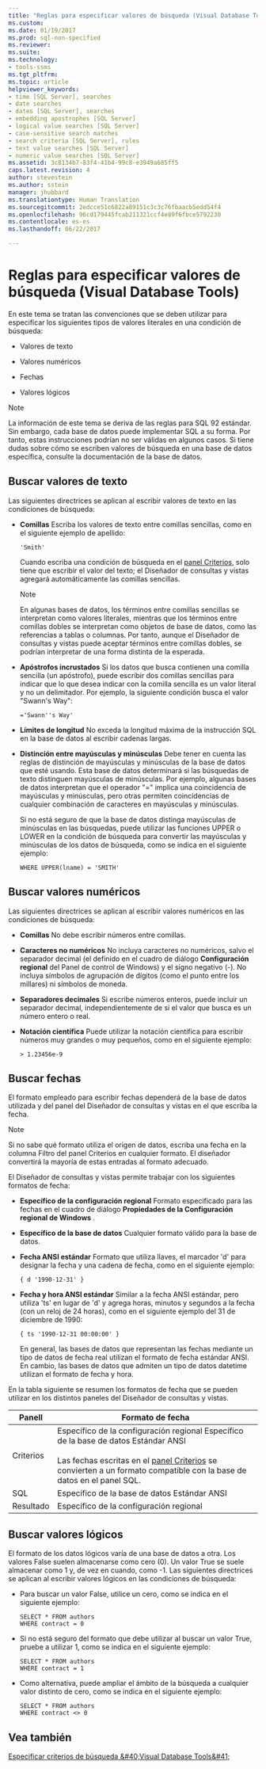 ```yaml
---
title: "Reglas para especificar valores de búsqueda (Visual Database Tools) | Microsoft Docs"
ms.custom: 
ms.date: 01/19/2017
ms.prod: sql-non-specified
ms.reviewer: 
ms.suite: 
ms.technology:
- tools-ssms
ms.tgt_pltfrm: 
ms.topic: article
helpviewer_keywords:
- time [SQL Server], searches
- date searches
- dates [SQL Server], searches
- embedding apostrophes [SQL Server]
- logical value searches [SQL Server]
- case-sensitive search matches
- search criteria [SQL Server], rules
- text value searches [SQL Server]
- numeric value searches [SQL Server]
ms.assetid: 3c8134b7-83f4-41b4-99c8-e3949a685ff5
caps.latest.revision: 4
author: stevestein
ms.author: sstein
manager: jhubbard
ms.translationtype: Human Translation
ms.sourcegitcommit: 2edcce51c6822a89151c3c3c76fbaacb5edd54f4
ms.openlocfilehash: 96cd179445fcab211321ccf4e89f6fbce5792230
ms.contentlocale: es-es
ms.lasthandoff: 06/22/2017

---
```

# <a name="rules-for-entering-search-values-visual-database-tools"></a>Reglas para especificar valores de búsqueda (Visual Database Tools)
En este tema se tratan las convenciones que se deben utilizar para especificar los siguientes tipos de valores literales en una condición de búsqueda:  
  
-   Valores de texto  
  
-   Valores numéricos  
  
-   Fechas  
  
-   Valores lógicos  
  
> [!NOTE]  
> La información de este tema se deriva de las reglas para SQL 92 estándar. Sin embargo, cada base de datos puede implementar SQL a su forma. Por tanto, estas instrucciones podrían no ser válidas en algunos casos. Si tiene dudas sobre cómo se escriben valores de búsqueda en una base de datos específica, consulte la documentación de la base de datos.  
  
## <a name="searching-on-text-values"></a>Buscar valores de texto  
Las siguientes directrices se aplican al escribir valores de texto en las condiciones de búsqueda:  
  
-   **Comillas** Escriba los valores de texto entre comillas sencillas, como en el siguiente ejemplo de apellido:  
  
    ```  
    'Smith'  
    ```  
  
    Cuando escriba una condición de búsqueda en el [panel Criterios](../../ssms/visual-db-tools/criteria-pane-visual-database-tools.md), solo tiene que escribir el valor del texto; el Diseñador de consultas y vistas agregará automáticamente las comillas sencillas.  
  
    > [!NOTE]  
    > En algunas bases de datos, los términos entre comillas sencillas se interpretan como valores literales, mientras que los términos entre comillas dobles se interpretan como objetos de base de datos, como las referencias a tablas o columnas. Por tanto, aunque el Diseñador de consultas y vistas puede aceptar términos entre comillas dobles, se podrían interpretar de una forma distinta de la esperada.  
  
-   **Apóstrofos incrustados** Si los datos que busca contienen una comilla sencilla (un apóstrofo), puede escribir dos comillas sencillas para indicar que lo que desea indicar con la comilla sencilla es un valor literal y no un delimitador. Por ejemplo, la siguiente condición busca el valor "Swann's Way":  
  
    ```  
    ='Swann''s Way'  
    ```  
  
-   **Límites de longitud** No exceda la longitud máxima de la instrucción SQL en la base de datos al escribir cadenas largas.  
  
-   **Distinción entre mayúsculas y minúsculas** Debe tener en cuenta las reglas de distinción de mayúsculas y minúsculas de la base de datos que esté usando. Esta base de datos determinará si las búsquedas de texto distinguen mayúsculas de minúsculas. Por ejemplo, algunas bases de datos interpretan que el operador "=" implica una coincidencia de mayúsculas y minúsculas, pero otras permiten coincidencias de cualquier combinación de caracteres en mayúsculas y minúsculas.  
  
    Si no está seguro de que la base de datos distinga mayúsculas de minúsculas en las búsquedas, puede utilizar las funciones UPPER o LOWER en la condición de búsqueda para convertir las mayúsculas y minúsculas de los datos de búsqueda, como se indica en el siguiente ejemplo:  
  
    ```  
    WHERE UPPER(lname) = 'SMITH'  
    ```  
  
## <a name="searching-on-numeric-values"></a>Buscar valores numéricos  
Las siguientes directrices se aplican al escribir valores numéricos en las condiciones de búsqueda:  
  
-   **Comillas** No debe escribir números entre comillas.  
  
-   **Caracteres no numéricos** No incluya caracteres no numéricos, salvo el separador decimal (el definido en el cuadro de diálogo **Configuración regional** del Panel de control de Windows) y el signo negativo (-). No incluya símbolos de agrupación de dígitos (como el punto entre los millares) ni símbolos de moneda.  
  
-   **Separadores decimales** Si escribe números enteros, puede incluir un separador decimal, independientemente de si el valor que busca es un número entero o real.  
  
-   **Notación científica** Puede utilizar la notación científica para escribir números muy grandes o muy pequeños, como en el siguiente ejemplo:  
  
    ```  
    > 1.23456e-9  
    ```  
  
## <a name="searching-on-dates"></a>Buscar fechas  
El formato empleado para escribir fechas dependerá de la base de datos utilizada y del panel del Diseñador de consultas y vistas en el que escriba la fecha.  
  
> [!NOTE]  
> Si no sabe qué formato utiliza el origen de datos, escriba una fecha en la columna Filtro del panel Criterios en cualquier formato. El diseñador convertirá la mayoría de estas entradas al formato adecuado.  
  
El Diseñador de consultas y vistas permite trabajar con los siguientes formatos de fecha:  
  
-   **Específico de la configuración regional** Formato especificado para las fechas en el cuadro de diálogo **Propiedades de la Configuración regional de Windows** .  
  
-   **Específico de la base de datos** Cualquier formato válido para la base de datos.  
  
-   **Fecha ANSI estándar** Formato que utiliza llaves, el marcador 'd' para designar la fecha y una cadena de fecha, como en el siguiente ejemplo:  
  
    ```  
    { d '1990-12-31' }  
    ```  
  
-   **Fecha y hora ANSI estándar** Similar a la fecha ANSI estándar, pero utiliza 'ts' en lugar de 'd' y agrega horas, minutos y segundos a la fecha (con un reloj de 24 horas), como en el siguiente ejemplo del 31 de diciembre de 1990:  
  
    ```  
    { ts '1990-12-31 00:00:00' }  
    ```  
  
    En general, las bases de datos que representan las fechas mediante un tipo de datos de fecha real utilizan el formato de fecha estándar ANSI. En cambio, las bases de datos que admiten un tipo de datos datetime utilizan el formato de fecha y hora.  
  
En la tabla siguiente se resumen los formatos de fecha que se pueden utilizar en los distintos paneles del Diseñador de consultas y vistas.  
  
|**Panell**|**Formato de fecha**|  
|------------|-------------------|  
|Criterios|Específico de la configuración regional Específico de la base de datos Estándar ANSI<br /><br />Las fechas escritas en el [panel Criterios](../../ssms/visual-db-tools/criteria-pane-visual-database-tools.md) se convierten a un formato compatible con la base de datos en el panel SQL.|  
|SQL|Específico de la base de datos Estándar ANSI|  
|Resultado|Específico de la configuración regional|  
  
## <a name="searching-on-logical-values"></a>Buscar valores lógicos  
El formato de los datos lógicos varía de una base de datos a otra. Los valores False suelen almacenarse como cero (0). Un valor True se suele almacenar como 1 y, de vez en cuando, como -1. Las siguientes directrices se aplican al escribir valores lógicos en las condiciones de búsqueda:  
  
-   Para buscar un valor False, utilice un cero, como se indica en el siguiente ejemplo:  
  
    ```  
    SELECT * FROM authors  
    WHERE contract = 0  
    ```  
  
-   Si no está seguro del formato que debe utilizar al buscar un valor True, pruebe a utilizar 1, como se indica en el siguiente ejemplo:  
  
    ```  
    SELECT * FROM authors  
    WHERE contract = 1  
    ```  
  
-   Como alternativa, puede ampliar el ámbito de la búsqueda a cualquier valor distinto de cero, como se indica en el siguiente ejemplo:  
  
    ```  
    SELECT * FROM authors  
    WHERE contract <> 0  
    ```  
  
## <a name="see-also"></a>Vea también  
[Especificar criterios de búsqueda &amp;#40;Visual Database Tools&amp;#41;](../../ssms/visual-db-tools/specify-search-criteria-visual-database-tools.md)  
  

